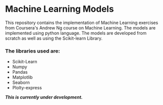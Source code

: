 # Machine Learning Models 

This repository contains the implementation of Machine Learning exercises from Coursera's Andrew Ng course on Machine Learning.
The models are implemented using python language. The models are developed from scratch as well as using the Scikit-learn Library.

### The libraries used are:
  - Scikit-Learn
  - Numpy
  - Pandas
  - Matplotlib
  - Seaborn
  - Plolty-express
  
  
  
 ***This is currently under development.***
